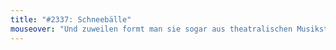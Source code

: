 ```yaml
---
title: "#2337: Schneebälle"
mouseover: "Und zuweilen formt man sie sogar aus theatralischen Musikstücken!"
---
```


